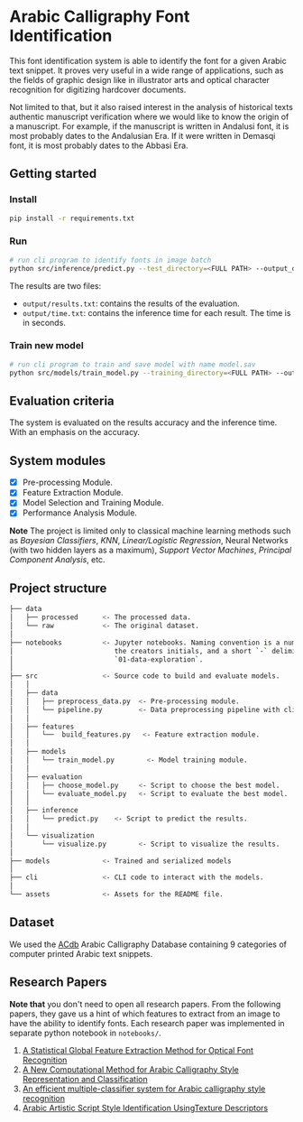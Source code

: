 # Arabic Calligraphy Font Identification

This font identification system is able to identify the font for a given Arabic text snippet.
It proves very useful in a wide range of applications, such as the fields of graphic design
like in illustrator arts and optical character recognition for digitizing hardcover documents.

Not limited to that, but it also raised interest in the analysis of historical texts authentic manuscript
verification where we would like to know the origin of a manuscript. For example, if the manuscript is written
in Andalusi font, it is most probably dates to the Andalusian Era. If it were written in Demasqi font,
it is most probably dates to the Abbasi Era.

## Getting started

### Install

```bash
pip install -r requirements.txt
```

### Run

```bash
# run cli program to identify fonts in image batch
python src/inference/predict.py --test_directory=<FULL PATH> --output_directory=<FULL PATH> --verbose=<OPTIONAL>
```

The results are two files:

- `output/results.txt`: contains the results of the evaluation.
- `output/time.txt`: contains the inference time for each result. The time is in seconds.

### Train new model

```bash
# run cli program to train and save model with name model.sav
python src/models/train_model.py --training_directory=<FULL PATH> --output_directory=<FULL PATH> --verbose=<OPTIONAL>
```

## Evaluation criteria

The system is evaluated on the results accuracy and the inference time. With an emphasis on the accuracy.

## System modules

- [x] Pre-processing Module.
- [x] Feature Extraction Module.
- [x] Model Selection and Training Module.
- [x] Performance Analysis Module.

**Note** The project is limited only to classical machine learning methods such as _Bayesian Classifiers_, _KNN_, _Linear/Logistic Regression_, Neural Networks (with two hidden layers as a maximum), _Support Vector Machines_, _Principal Component Analysis_, etc.

## Project structure

```bash
├── data
│   ├── processed      <- The processed data.
│   └── raw            <- The original dataset.
│
├── notebooks          <- Jupyter notebooks. Naming convention is a number (for ordering),
│                         the creators initials, and a short `-` delimited description, e.g.
│                         `01-data-exploration`.
│
├── src                <- Source code to build and evaluate models.
│   │
│   ├── data
│   │   ├── preprocess_data.py  <- Pre-processing module.
│   │   └── pipeline.py         <- Data preprocessing pipeline with cli interface.
│   │
│   ├── features
│   │   └──  build_features.py   <- Feature extraction module.
│   │
│   ├── models
│   │   └── train_model.py        <- Model training module.
│   │
│   ├── evaluation
│   │   ├── choose_model.py     <- Script to choose the best model.
│   │   └── evaluate_model.py   <- Script to evaluate the best model.
│   │
│   ├── inference
│   │   └── predict.py    <- Script to predict the results.
│   │
│   └── visualization
│       └── visualize.py        <- Script to visualize the results.
│
├── models             <- Trained and serialized models
│
├── cli                <- CLI code to interact with the models.
│
└── assets             <- Assets for the README file.

```

## Dataset

We used the [ACdb](https://drive.google.com/file/d/1dC7pwzT_RHL9B42H8-Nzf5Sant-86NV6/view) Arabic Calligraphy Database containing 9 categories of computer printed Arabic text snippets.

## Research Papers

**Note that** you don't need to open all research papers. From the following papers, they gave us a hint of which features to extract from an image to have the ability to identify fonts. Each research paper was implemented in separate python notebook in `notebooks/`.

1. [A Statistical Global Feature Extraction Method for Optical Font Recognition](https://link.springer.com/content/pdf/10.1007%2F978-3-642-20039-7_26.pdf)
2. [A New Computational Method for Arabic Calligraphy Style Representation and Classification](https://www.mdpi.com/2076-3417/11/11/4852/htm)
3. [An efficient multiple-classifier system for Arabic calligraphy style recognition](https://ieeexplore.ieee.org/document/8807829)
4. [Arabic Artistic Script Style Identification UsingTexture Descriptors](https://ieeexplore.ieee.org/abstract/document/9151569)
